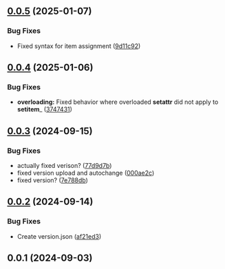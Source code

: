 ## [0.0.5](https://github.com/ammounce/itemattribute/compare/v0.0.4...v0.0.5) (2025-01-07)


### Bug Fixes

* Fixed syntax for item assignment ([9d11c92](https://github.com/ammounce/itemattribute/commit/9d11c92d9e209038a0ea55b1928f6b8bdd896f1e))



## [0.0.4](https://github.com/ammounce/itemattribute/compare/v0.0.3...v0.0.4) (2025-01-06)


### Bug Fixes

* **overloading:** Fixed behavior where overloaded __setattr__ did not apply to __setitem___ ([3747431](https://github.com/ammounce/itemattribute/commit/37474315fa43e8c37af9eabce7012d0791d16411))



## [0.0.3](https://github.com/ammounce/itemattribute/compare/v0.0.2...v0.0.3) (2024-09-15)


### Bug Fixes

* actually fixed verison? ([77d9d7b](https://github.com/ammounce/itemattribute/commit/77d9d7b59a82611e6987ac4a4a49c36c05519a0a))
* fixed version upload and autochange ([000ae2c](https://github.com/ammounce/itemattribute/commit/000ae2c75a8cba345890525031d96de8a6712992))
* fixed version? ([7e788db](https://github.com/ammounce/itemattribute/commit/7e788db7bf05147aa040fdb11e4f2a5d6d8c6611))



## [0.0.2](https://github.com/ammounce/itemattribute/compare/v0.0.1...v0.0.2) (2024-09-14)


### Bug Fixes

* Create version.json ([af21ed3](https://github.com/ammounce/itemattribute/commit/af21ed3946ba275faf9a9c87b26e6c5aa9586281))



## 0.0.1 (2024-09-03)



